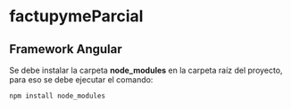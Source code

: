 # factupymeParcial
## Framework Angular
Se debe instalar la carpeta **node_modules** en la carpeta raíz del proyecto, para eso se debe ejecutar el comando:

```
npm install node_modules
```
